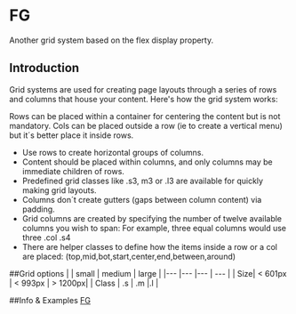 # FG
Another grid system based on the flex display property.

## Introduction
Grid systems are used for creating page layouts through a series of rows and columns that house your content. 
Here's how the grid system works:

Rows can be placed within a container for centering the content but is not mandatory.
Cols can be placed outside a row (ie to create a vertical menu) but it´s better place it inside rows.

- Use rows to create horizontal groups of columns.
- Content should be placed within columns, and only columns may be immediate children of rows.
- Predefined grid classes like .s3, m3 or .l3 are available for quickly making grid layouts. 
- Columns don´t create gutters (gaps between column content) via padding.
- Grid columns are created by specifying the number of twelve available columns you wish to span: 
  For example, three equal columns would use three .col .s4
- There are helper classes to define how the items inside a row or a col are placed: (top,mid,bot,start,center,end,between,around)
  
##Grid options
|     | small   |  medium |  large  |
|---  |---      |---      | ---     |
| Size| < 601px | < 993px | > 1200px|
| Class | .s    | .m      |.l       |

##Info & Examples
[FG](http://iagolast.github.io/FG)
